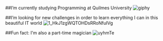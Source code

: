 

##I’m currently studying Programming at Quilmes University
 ![giphy](https://user-images.githubusercontent.com/118783310/219517608-87a1c98b-0f20-46ba-a849-c5a7a4f05672.gif)

 ##I’m looking for new challenges in order to learn everything I can in this beautiful IT world
![1_HkJ1zgWQTOHDsRRoNfuIVg](https://user-images.githubusercontent.com/118783310/219518081-03653c49-075b-42a5-8871-20685869211d.gif)

##Fun fact: I'm also a part-time magician
![uyhmTe](https://user-images.githubusercontent.com/118783310/219518410-668db3e0-93e8-47a4-837d-7e1cba880467.gif)



